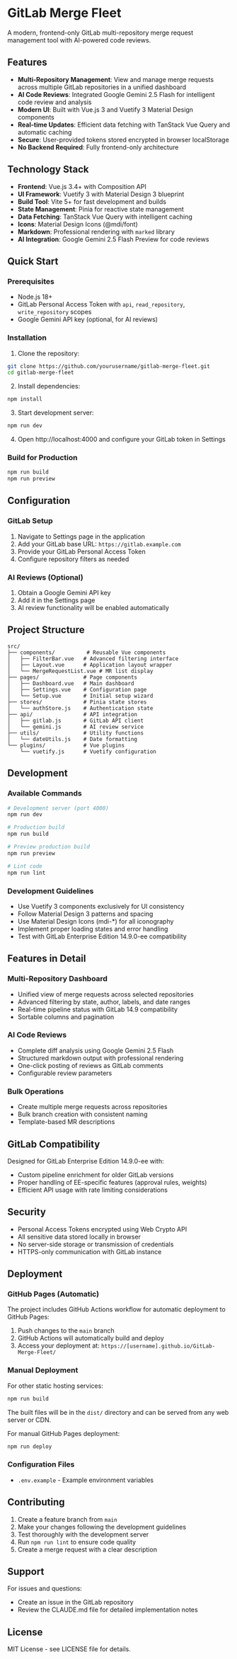 # GitLab Merge Fleet

A modern, frontend-only GitLab multi-repository merge request management tool with AI-powered code reviews.

## Features

- **Multi-Repository Management**: View and manage merge requests across multiple GitLab repositories in a unified dashboard
- **AI Code Reviews**: Integrated Google Gemini 2.5 Flash for intelligent code review and analysis
- **Modern UI**: Built with Vue.js 3 and Vuetify 3 Material Design components
- **Real-time Updates**: Efficient data fetching with TanStack Vue Query and automatic caching
- **Secure**: User-provided tokens stored encrypted in browser localStorage
- **No Backend Required**: Fully frontend-only architecture

## Technology Stack

- **Frontend**: Vue.js 3.4+ with Composition API
- **UI Framework**: Vuetify 3 with Material Design 3 blueprint
- **Build Tool**: Vite 5+ for fast development and builds
- **State Management**: Pinia for reactive state management
- **Data Fetching**: TanStack Vue Query with intelligent caching
- **Icons**: Material Design Icons (@mdi/font)
- **Markdown**: Professional rendering with `marked` library
- **AI Integration**: Google Gemini 2.5 Flash Preview for code reviews

## Quick Start

### Prerequisites

- Node.js 18+ 
- GitLab Personal Access Token with `api`, `read_repository`, `write_repository` scopes
- Google Gemini API key (optional, for AI reviews)

### Installation

1. Clone the repository:
```bash
git clone https://github.com/yourusername/gitlab-merge-fleet.git
cd gitlab-merge-fleet
```

2. Install dependencies:
```bash
npm install
```

3. Start development server:
```bash
npm run dev
```

4. Open http://localhost:4000 and configure your GitLab token in Settings

### Build for Production

```bash
npm run build
npm run preview
```

## Configuration

### GitLab Setup
1. Navigate to Settings page in the application
2. Add your GitLab base URL: `https://gitlab.example.com`
3. Provide your GitLab Personal Access Token
4. Configure repository filters as needed

### AI Reviews (Optional)
1. Obtain a Google Gemini API key
2. Add it in the Settings page
3. AI review functionality will be enabled automatically

## Project Structure

```
src/
├── components/          # Reusable Vue components
│   ├── FilterBar.vue   # Advanced filtering interface
│   ├── Layout.vue      # Application layout wrapper
│   └── MergeRequestList.vue # MR list display
├── pages/              # Page components
│   ├── Dashboard.vue   # Main dashboard
│   ├── Settings.vue    # Configuration page
│   └── Setup.vue       # Initial setup wizard
├── stores/             # Pinia state stores
│   └── authStore.js    # Authentication state
├── api/                # API integration
│   ├── gitlab.js       # GitLab API client
│   └── gemini.js       # AI review service
├── utils/              # Utility functions
│   └── dateUtils.js    # Date formatting
└── plugins/            # Vue plugins
    └── vuetify.js      # Vuetify configuration
```

## Development

### Available Commands

```bash
# Development server (port 4000)
npm run dev

# Production build
npm run build

# Preview production build
npm run preview

# Lint code
npm run lint
```

### Development Guidelines

- Use Vuetify 3 components exclusively for UI consistency
- Follow Material Design 3 patterns and spacing
- Use Material Design Icons (mdi-*) for all iconography
- Implement proper loading states and error handling
- Test with GitLab Enterprise Edition 14.9.0-ee compatibility

## Features in Detail

### Multi-Repository Dashboard
- Unified view of merge requests across selected repositories
- Advanced filtering by state, author, labels, and date ranges
- Real-time pipeline status with GitLab 14.9 compatibility
- Sortable columns and pagination

### AI Code Reviews
- Complete diff analysis using Google Gemini 2.5 Flash
- Structured markdown output with professional rendering
- One-click posting of reviews as GitLab comments
- Configurable review parameters

### Bulk Operations
- Create multiple merge requests across repositories
- Bulk branch creation with consistent naming
- Template-based MR descriptions

## GitLab Compatibility

Designed for GitLab Enterprise Edition 14.9.0-ee with:
- Custom pipeline enrichment for older GitLab versions
- Proper handling of EE-specific features (approval rules, weights)
- Efficient API usage with rate limiting considerations

## Security

- Personal Access Tokens encrypted using Web Crypto API
- All sensitive data stored locally in browser
- No server-side storage or transmission of credentials
- HTTPS-only communication with GitLab instance

## Deployment

### GitHub Pages (Automatic)

The project includes GitHub Actions workflow for automatic deployment to GitHub Pages:

1. Push changes to the `main` branch
2. GitHub Actions will automatically build and deploy
3. Access your deployment at: `https://[username].github.io/GitLab-Merge-Fleet/`

### Manual Deployment

For other static hosting services:

```bash
npm run build
```

The built files will be in the `dist/` directory and can be served from any web server or CDN.

For manual GitHub Pages deployment:
```bash
npm run deploy
```

### Configuration Files
- `.env.example` - Example environment variables

## Contributing

1. Create a feature branch from `main`
2. Make your changes following the development guidelines
3. Test thoroughly with the development server
4. Run `npm run lint` to ensure code quality
5. Create a merge request with a clear description

## Support

For issues and questions:
- Create an issue in the GitLab repository
- Review the CLAUDE.md file for detailed implementation notes

## License

MIT License - see LICENSE file for details.
